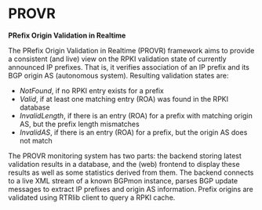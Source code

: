 # PROVR

__PRefix Origin Validation in Realtime__

The PRefix Origin Validation in Realtime (PROVR) framework aims to provide a
consistent (and live) view on the RPKI validation state of currently announced
IP prefixes. That is, it verifies association of an IP prefix and its BGP origin
AS (autonomous system). Resulting validation states are:

* _NotFound_, if no RPKI entry exists for a prefix
* _Valid_, if at least one matching entry (ROA) was found in the RPKI database
* _InvalidLength_, if there is an entry (ROA) for a prefix with matching origin AS, but the prefix length mismatches
* _InvalidAS_, if there is an entry (ROA) for a prefix, but the origin AS does not match

The PROVR monitoring system has two parts: the backend storing latest validation
results in a database, and the (web) frontend to display these results as well
as some statistics derived from them.
The backend connects to a live XML stream of a known BGPmon instance, parses
BGP update messages to extract IP prefixes and origin AS information. Prefix
origins are validated using RTRlib client to query a RPKI cache.
